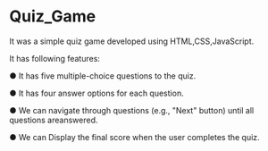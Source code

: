 # Quiz_Game
It was a simple quiz game developed using HTML,CSS,JavaScript.


It has following features:

● It has five multiple-choice questions to the quiz.

● It has four answer options for each question.

● We can navigate through questions (e.g., "Next" button) until all questions areanswered.

● We can Display the final score when the user completes the quiz.
